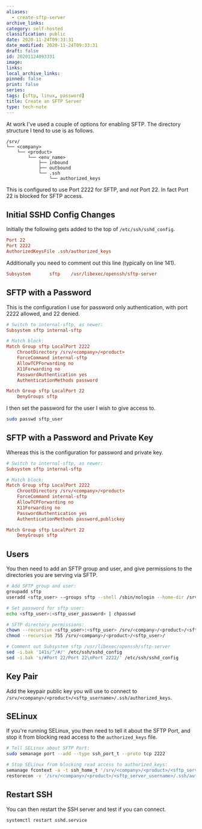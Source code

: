 ```yaml
---
aliases:
  - create-sftp-server
archive_links: 
category: self-hosted
classification: public
date: 2020-11-24T09:33:31
date_modified: 2020-11-24T09:33:31
draft: false
id: 20201124093331
image: 
links: 
local_archive_links: 
pinned: false
print: false
series: 
tags: [sftp, linux, password]
title: Create an SFTP Server
type: tech-note
---
```


At work I've used a couple of options for enabling SFTP. The directory structure I tend to use is as follows.

```text
/srv/
└── <company>
    └── <product>
        └── <env_name>
            ├── inbound
            ├── outbound
            └── .ssh
                └── authorized_keys
```

This is configured to use Port 2222 for SFTP, and _not_ Port 22. In fact Port 22 is blocked for SFTP access.

## Initial SSHD Config Changes

Initially the following gets added to the top of `/etc/ssh/sshd_config`.

```ini
Port 22
Port 2222
AuthorizedKeysFile .ssh/authorized_keys
```

Additionally you need to comment out this line (typically on line 141).

```ini
Subsystem       sftp    /usr/libexec/openssh/sftp-server
```

## SFTP with a Password

This is the configuration I use for password only authentication, with port 2222 allowed, and 22 denied.

```ini
# Switch to internal-sftp, as newer:
Subsystem sftp internal-sftp

# Match block:
Match Group sftp LocalPort 2222
    ChrootDirectory /srv/<company>/<product>
    ForceCommand internal-sftp
    AllowTCPForwarding no
    X11Forwarding no
    PasswordAuthentication yes
    AuthenticationMethods password

Match Group sftp LocalPort 22
    DenyGroups sftp
```

I then set the password for the user I wish to give access to.

```sh
sudo passwd sftp_user
```

## SFTP with a Password and Private Key

Whereas this is the configuration for password and private key.

```ini
# Switch to internal-sftp, as newer:
Subsystem sftp internal-sftp

# Match block:
Match Group sftp LocalPort 2222
    ChrootDirectory /srv/<company>/<product>
    ForceCommand internal-sftp
    AllowTCPForwarding no
    X11Forwarding no
    PasswordAuthentication yes
    AuthenticationMethods password,publickey

Match Group sftp LocalPort 22
    DenyGroups sftp
```

## Users

You then need to add an SFTP group and user, and give permissions to the directories you are serving via SFTP.

```sh
# Add SFTP group and user:
groupadd sftp
useradd <sftp_user> --groups sftp --shell /sbin/nologin --home-dir /srv/<company>/<product>/<sftp_user>

# Set password for sftp user:
echo <sftp_user>:<sftp_user_password> | chpasswd

# SFTP directory permissions:
chown --recursive <sftp_user>:<sftp_user> /srv/<company>/<product>/<sftp_user>
chmod --recursive 755 /srv/<company>/<product>/<sftp_user>/

# Comment out Subsystem sftp /usr/libexec/openssh/sftp-server
sed -i.bak '141s/^/#/' /etc/ssh/sshd_config
sed -i.bak 's/#Port 22/Port 22\nPort 2222/' /etc/ssh/sshd_config
```

## Key Pair

Add the keypair public key you will use to connect to `/srv/<company>/<product>/<sftp_username>/.ssh/authorized_keys`.

## SELinux

If you're running SELinux, you then need to tell it about the SFTP Port, and stop it from blocking read access to the `authorized_keys` file.

```sh
# Tell SELinux about SFTP Port:
sudo semanage port --add --type ssh_port_t --proto tcp 2222

# Stop SELinux from blocking read access to authorized_keys:
semanage fcontext -a -t ssh_home_t '/srv/<company>/<product>/<sftp_server_username>/.ssh/authorized_keys'
restorecon -v '/srv/<company>/<product>/<sftp_server_username>/.ssh/authorized_keys'
```

## Restart SSH

You can then restart the SSH server and test if you can connect.

```sh
systemctl restart sshd.service
```